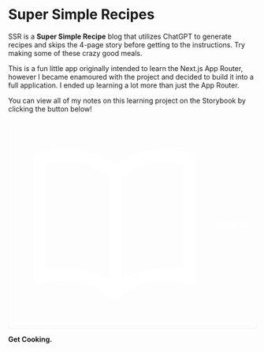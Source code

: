 # Super Simple Recipes

SSR is a **Super Simple Recipe** blog that utilizes ChatGPT to generate recipes and skips the 4-page story before getting to the instructions. Try making some of these crazy good meals.

This is a fun little app originally intended to learn the Next.js App Router, however I became enamoured with the project and decided to build it into a full application. I ended up learning a lot more than just the App Router.

You can view all of my notes on this learning project on the Storybook by clicking the button below!

<a style="display: flex;padding-top: 0.5rem;padding-bottom: 0.5rem;padding-left: 0.875rem;padding-right: 0.875rem;color: #ffffff;font-size: 0.875rem;line-height: 1.25rem;font-weight: 600;align-items: center;border-radius: 0.375rem;box-shadow: 0 1px 2px 0 rgba(0, 0, 0, 0.05); " href="https://6472adaed790cead3eb3857e-qkvabqvamz.chromatic.com">
  <svg xmlns="http://www.w3.org/2000/svg" fill="none" viewBox="0 0 24 24" stroke-width="1.5" stroke="currentColor" class="w-6 h-6">
    <path stroke-linecap="round" stroke-linejoin="round" d="M12 6.042A8.967 8.967 0 006 3.75c-1.052 0-2.062.18-3 .512v14.25A8.987 8.987 0 016 18c2.305 0 4.408.867 6 2.292m0-14.25a8.966 8.966 0 016-2.292c1.052 0 2.062.18 3 .512v14.25A8.987 8.987 0 0018 18a8.967 8.967 0 00-6 2.292m0-14.25v14.25" />
  </svg>
  Storybook
  </a>

**Get Cooking.**
